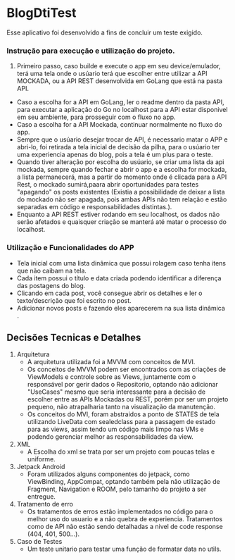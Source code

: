 # BlogDtiTest
Esse aplicativo foi desenvolvido a fins de concluir um teste exigido.

### Instrução para execução e utilização do projeto.
1. Primeiro passo, caso builde e execute o app em seu device/emulador, terá uma tela onde o usúario terá que escolher entre utilizar a API MOCKADA, ou a API REST desenvolvida em GoLang que está na pasta API.
 - Caso a escolha for a API em GoLang, ler o readme dentro da pasta API, para executar a aplicação do Go no localhost para a API estar disponivel em seu ambiente, para prosseguir com o fluxo no app.
 - Caso a escolha for a API Mockada, continuar normalmente no fluxo do app.
 - Sempre que o usúario desejar trocar de API, é necessario matar o APP e abri-lo, foi retirada a tela inicial de decisão da pilha, para o usúario ter uma experiencia apenas do blog, pois a tela é um plus para o teste.
 - Quando tiver alteração por escolha do usúario, se criar uma lista da api mockada, sempre quando fechar e abrir o app e a escolha for mockada, a lista permanecerá, mas a partir do momento onde é clicada para a API Rest, o mockado sumirá,paara abrir oportunidades para testes "apagando" os posts existentes (Existia a possibilidade de deixar a lista do mockado não ser apagada, pois ambas APIs não tem relação e estão separadas em código e responsabilidades distintas.).
 - Enquanto a API REST estiver rodando em seu localhost, os dados não serão afetados e quaisquer criação se manterá até matar o processo do localhost.

### Utilização e Funcionalidades do APP
  - Tela inicial com uma lista dinâmica  que possui rolagem caso tenha itens que não caibam na tela.
  - Cada item possui o título e data criada podendo identificar a diferença das postagens do blog.
  - Clicando em cada post, você consegue abrir os detalhes e ler o texto/descrição que foi escrito no post.
  - Adicionar novos posts e fazendo eles aparecerem na sua lista dinâmica .

## Decisões Tecnicas e Detalhes
1. Arquitetura
    - A arquitetura utilizada foi a MVVM com conceitos de MVI.
    - Os conceitos de MVVM podem ser encontrados com as criações de ViewModels e controle sobre as Views, juntamente com o responsável por gerir dados o Repositorio, optando não adicionar "UseCases" mesmo que seria interessante para a decisão de escolher entre as APIs Mockadas ou REST, porém por ser um projeto pequeno, não atrapalharia tanto na visualização da manutenção.
    - Os conceitos do MVI, foram abstraidos a ponto de STATES de tela utilizando LiveData com sealedclass para a passagem de estado para as views, assim tendo um código mais limpo nas VMs e podendo gerenciar melhor as responsabilidades da view.
2. XML
   - A Escolha do xml se trata por ser um projeto com poucas telas e uniforme.
3. Jetpack Android
   - Foram utilizados alguns componentes do jetpack, como ViewBinding, AppCompat, optando também pela não utilização de Fragment, Navigation e ROOM, pelo tamanho do projeto a ser entregue.
4. Tratamento de erro
   - Os tratamentos de erros estão implementados no código para o melhor uso do usuario e a não quebra de experiencia. Tratamentos como de API não estão sendo detalhadas a nivel de code response (404, 401, 500...).
5. Caso de Testes
   - Um teste unitario para testar uma função de formatar data no utils.
